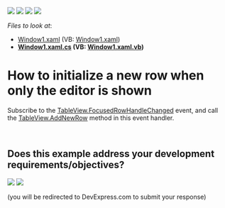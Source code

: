 <!-- default badges list -->
![](https://img.shields.io/endpoint?url=https://codecentral.devexpress.com/api/v1/VersionRange/128651672/11.2.5%2B)
[![](https://img.shields.io/badge/Open_in_DevExpress_Support_Center-FF7200?style=flat-square&logo=DevExpress&logoColor=white)](https://supportcenter.devexpress.com/ticket/details/E1817)
[![](https://img.shields.io/badge/📖_How_to_use_DevExpress_Examples-e9f6fc?style=flat-square)](https://docs.devexpress.com/GeneralInformation/403183)
[![](https://img.shields.io/badge/💬_Leave_Feedback-feecdd?style=flat-square)](#does-this-example-address-your-development-requirementsobjectives)
<!-- default badges end -->
<!-- default file list -->
*Files to look at*:

* [Window1.xaml](./CS/InitNewRowWhenEditing/Window1.xaml) (VB: [Window1.xaml](./VB/InitNewRowWhenEditing/Window1.xaml))
* **[Window1.xaml.cs](./CS/InitNewRowWhenEditing/Window1.xaml.cs) (VB: [Window1.xaml.vb](./VB/InitNewRowWhenEditing/Window1.xaml.vb))**
<!-- default file list end -->
# How to initialize a new row when only the editor is shown 


<p>Subscribe to the <a href="https://documentation.devexpress.com/WPF/DevExpress.Xpf.Grid.DataViewBase.FocusedRowHandleChanged.event">TableView.FocusedRowHandleChanged</a> event, and call the <a href="https://documentation.devexpress.com/WPF/DevExpress.Xpf.Grid.TableView.AddNewRow.method">TableView.AddNewRow</a> method in this event handler.</p>

<br/>


<!-- feedback -->
## Does this example address your development requirements/objectives?

[<img src="https://www.devexpress.com/support/examples/i/yes-button.svg"/>](https://www.devexpress.com/support/examples/survey.xml?utm_source=github&utm_campaign=how-to-initialize-a-new-row-when-only-the-editor-is-shown-e1817&~~~was_helpful=yes) [<img src="https://www.devexpress.com/support/examples/i/no-button.svg"/>](https://www.devexpress.com/support/examples/survey.xml?utm_source=github&utm_campaign=how-to-initialize-a-new-row-when-only-the-editor-is-shown-e1817&~~~was_helpful=no)

(you will be redirected to DevExpress.com to submit your response)
<!-- feedback end -->
